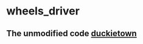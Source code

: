 # wheels_driver

## The unmodified code [duckietown](https://github.com/duckietown/dt-duckiebot-interface/tree/daffy/packages/wheels_driver)
